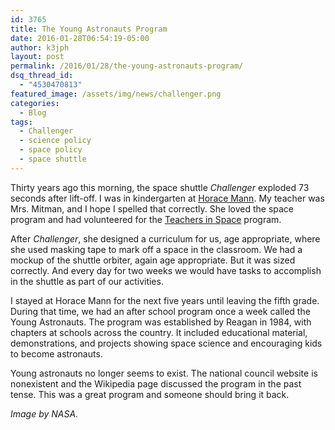 ```yaml
---
id: 3765
title: The Young Astronauts Program
date: 2016-01-28T06:54:19-05:00
author: k3jph
layout: post
permalink: /2016/01/28/the-young-astronauts-program/
dsq_thread_id:
  - "4530470813"
featured_image: /assets/img/news/challenger.png
categories:
  - Blog
tags:
  - Challenger
  - science policy
  - space policy
  - space shuttle
---
```

Thirty years ago this morning, the space shuttle _Challenger_ exploded 73 seconds after lift-off.  I was in kindergarten at [Horace Mann](http://www.spr.k12.oh.us/Mann.cfm).  My teacher was Mrs. Mitman, and I hope I spelled that correctly.  She loved the space program and had volunteered for the [Teachers in Space](http://teachers-in-space.com/) program.  

After _Challenger_, she designed a curriculum for us, age appropriate, where she used masking tape to mark off a space in the classroom.  We had a mockup of the shuttle orbiter, again age appropriate.  But it was sized correctly.  And every day for two weeks we would have tasks to accomplish in the shuttle as part of our activities.

I stayed at Horace Mann for the next five years until leaving the fifth grade.  During that time, we had an after school program once a week called the Young Astronauts.  The program was established by Reagan in 1984, with chapters at schools across the country.  It included educational material, demonstrations, and projects showing space science and encouraging kids to become astronauts.

Young astronauts no longer seems to exist.  The national council website is nonexistent and the Wikipedia page discussed the program in the past tense.  This was a great program and someone should bring it back.

_Image by NASA._
